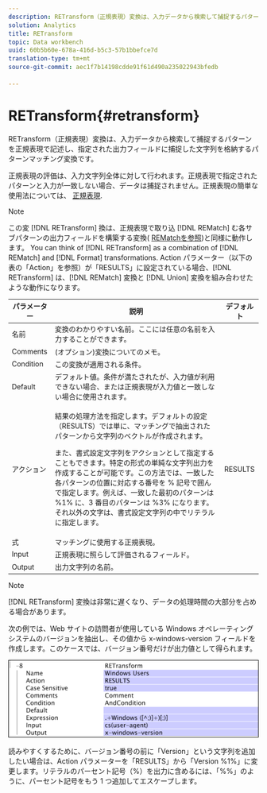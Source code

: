 ```yaml
---
description: RETransform（正規表現）変換は、入力データから検索して捕捉するパターンを正規表現で記述し、指定された出力フィールドに捕捉した文字列を格納するパターンマッチング変換です。
solution: Analytics
title: RETransform
topic: Data workbench
uuid: 60b5b60e-678a-416d-b5c3-57b1bbefce7d
translation-type: tm+mt
source-git-commit: aec1f7b14198cdde91f61d490a235022943bfedb

---
```



# RETransform{#retransform}

RETransform（正規表現）変換は、入力データから検索して捕捉するパターンを正規表現で記述し、指定された出力フィールドに捕捉した文字列を格納するパターンマッチング変換です。

正規表現の評価は、入力文字列全体に対して行われます。正規表現で指定されたパターンと入力が一致しない場合、データは捕捉されません。正規表現の簡単な使用法については、 [正規表現](../../../../../home/c-dataset-const-proc/c-reg-exp.md#concept-070077baa419475094ef0469e92c5b9c).

>[!NOTE]
>
>この変 [!DNL RETransform] 換は、正規表現で取り込 [!DNL REMatch] む各サブパターンの出力フィールドを構築する変換( [REMatchを参照](../../../../../home/c-dataset-const-proc/c-data-trans/c-transf-types/c-standard-transf/c-rematch.md#concept-7f0b1caad1df46aabef4448f88261a8e))と同様に動作します。 You can think of [!DNL RETransform] as a combination of [!DNL REMatch] and [!DNL Format] transformations. Action パラメーター（以下の表の「Action」を参照）が「RESULTS」に設定されている場合、[!DNL RETransform] は、[!DNL REMatch] 変換と [!DNL Union] 変換を組み合わせたような動作になります。

<table id="table_51B7342E6A5E4E31913BD0F6A6ACC424"> 
 <thead> 
  <tr> 
   <th colname="col1" class="entry"> パラメーター </th> 
   <th colname="col2" class="entry"> 説明 </th> 
   <th colname="col3" class="entry"> デフォルト </th> 
  </tr> 
 </thead>
 <tbody> 
  <tr> 
   <td colname="col1"> 名前 </td> 
   <td colname="col2"> 変換のわかりやすい名前。ここには任意の名前を入力することができます。 </td> 
   <td colname="col3"></td> 
  </tr> 
  <tr> 
   <td colname="col1"> Comments </td> 
   <td colname="col2"> (オプション)変換についてのメモ。 </td> 
   <td colname="col3"></td> 
  </tr> 
  <tr> 
   <td colname="col1"> Condition </td> 
   <td colname="col2"> この変換が適用される条件。 </td> 
   <td colname="col3"></td> 
  </tr> 
  <tr> 
   <td colname="col1"> Default </td> 
   <td colname="col2"> デフォルト値。条件が満たされたが、入力値が利用できない場合、または正規表現が入力値と一致しない場合に使用されます。 </td> 
   <td colname="col3"></td> 
  </tr> 
  <tr> 
   <td colname="col1"> アクション </td> 
   <td colname="col2"> <p>結果の処理方法を指定します。デフォルトの設定（RESULTS）では単に、マッチングで抽出されたパターンから文字列のベクトルが作成されます。 </p> <p> また、書式設定文字列をアクションとして指定することもできます。特定の形式の単純な文字列出力を作成することが可能です。この方法では、一致した各パターンの位置に対応する番号を % 記号で囲んで指定します。例えば、一致した最初のパターンは %1% に、3 番目のパターンは %3% になります。それ以外の文字は、書式設定文字列の中でリテラルに指定します。 </p> </td> 
   <td colname="col3"> RESULTS </td> 
  </tr> 
  <tr> 
   <td colname="col1"> 式 </td> 
   <td colname="col2"> マッチングに使用する正規表現。 </td> 
   <td colname="col3"></td> 
  </tr> 
  <tr> 
   <td colname="col1"> Input </td> 
   <td colname="col2"> 正規表現に照らして評価されるフィールド。 </td> 
   <td colname="col3"></td> 
  </tr> 
  <tr> 
   <td colname="col1"> Output </td> 
   <td colname="col2"> 出力文字列の名前。 </td> 
   <td colname="col3"></td> 
  </tr> 
 </tbody> 
</table>

>[!NOTE]
>
>[!DNL RETransform] 変換は非常に遅くなり、データの処理時間の大部分を占める場合があります。

次の例では、Web サイトの訪問者が使用している Windows オペレーティングシステムのバージョンを抽出し、その値から x-windows-version フィールドを作成します。このケースでは、バージョン番号だけが出力値として得られます。

![](assets/cfg_TransformationType_RegularExpression.png)

読みやすくするために、バージョン番号の前に「Version」という文字列を追加したい場合は、Action パラメーターを「RESULTS」から「Version %1%」に変更します。リテラルのパーセント記号（%）を出力に含めるには、「%%」のように、パーセント記号をもう 1 つ追加してエスケープします。
